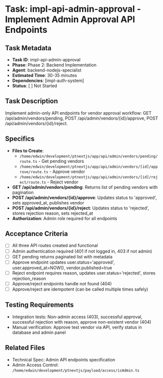 # Task: impl-api-admin-approval - Implement Admin Approval API Endpoints

## Task Metadata
- **Task ID**: impl-api-admin-approval
- **Phase**: Phase 2: Backend Implementation
- **Agent**: backend-nodejs-specialist
- **Estimated Time**: 30-35 minutes
- **Dependencies**: [impl-auth-system]
- **Status**: [ ] Not Started

## Task Description
Implement admin-only API endpoints for vendor approval workflow: GET /api/admin/vendors/pending, POST /api/admin/vendors/{id}/approve, POST /api/admin/vendors/{id}/reject.

## Specifics
- **Files to Create**:
  - `/home/edwin/development/ptnextjs/app/api/admin/vendors/pending/route.ts` - Get pending vendors
  - `/home/edwin/development/ptnextjs/app/api/admin/vendors/[id]/approve/route.ts` - Approve vendor
  - `/home/edwin/development/ptnextjs/app/api/admin/vendors/[id]/reject/route.ts` - Reject vendor
- **GET /api/admin/vendors/pending**: Returns list of pending vendors with pagination
- **POST /api/admin/vendors/{id}/approve**: Updates status to 'approved', sets approved_at, publishes vendor
- **POST /api/admin/vendors/{id}/reject**: Updates status to 'rejected', stores rejection reason, sets rejected_at
- **Authorization**: Admin role required for all endpoints

## Acceptance Criteria
- [ ] All three API routes created and functional
- [ ] Admin authentication required (401 if not logged in, 403 if not admin)
- [ ] GET pending returns paginated list with metadata
- [ ] Approve endpoint updates user.status='approved', user.approved_at=NOW(), vendor.published=true
- [ ] Reject endpoint requires reason, updates user.status='rejected', stores rejection_reason
- [ ] Approve/reject endpoints handle not found (404)
- [ ] Approve/reject are idempotent (can be called multiple times safely)

## Testing Requirements
- Integration tests: Non-admin access (403), successful approval, successful rejection with reason, approve non-existent vendor (404)
- Manual verification: Approve test vendor via API, verify status in database and admin panel

## Related Files
- Technical Spec: Admin API endpoints specification
- Admin Access Control: `/home/edwin/development/ptnextjs/payload/access/isAdmin.ts`
